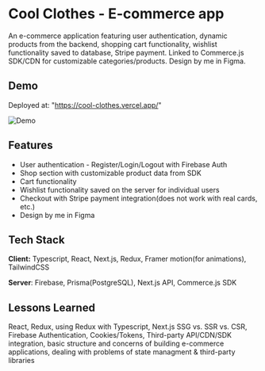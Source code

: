 # Cool Clothes - E-commerce app

An e-commerce application featuring user authentication, dynamic products from the backend, shopping cart functionality, wishlist functionality saved to database, Stripe payment. Linked to Commerce.js SDK/CDN for customizable categories/products. Design by me in Figma.

## Demo

Deployed at: "https://cool-clothes.vercel.app/"

![Demo](cool-clothes.gif)

## Features

- User authentication - Register/Login/Logout with Firebase Auth
- Shop section with customizable product data from SDK
- Cart functionality
- Wishlist functionality saved on the server for individual users
- Checkout with Stripe payment integration(does not work with real cards, etc.)
- Design by me in Figma

## Tech Stack

**Client:** Typescript, React, Next.js, Redux, Framer motion(for animations), TailwindCSS

**Server**: Firebase, Prisma(PostgreSQL), Next.js API, Commerce.js SDK

## Lessons Learned

React, Redux, using Redux with Typescript, Next.js SSG vs. SSR vs. CSR, Firebase Authentication, Cookies/Tokens, Third-party API/CDN/SDK integration, basic structure and concerns of building e-commerce applications, dealing with problems of state managment & third-party libraries
